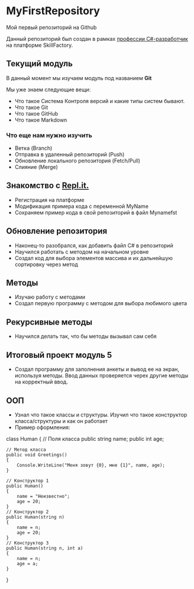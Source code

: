 # MyFirstRepository
Мой первый репозиторий на Github

Данный репозиторий был создан в рамках [профессии C#-разработчик](https://skillfactory.ru/csharp) на платформе SkillFactory. 

## Текущий модуль
В данный момент мы изучаем модуль под названием **Git**

Мы уже знаем следующие вещи:
* Что такое Система Контроля версий и какие типы систем бывают.
* Что такое Git
* Что такое GitHub
* Что такое Markdown

### Что еще нам нужно изучить 
* Ветка (Branch)
* Отправка в удаленный репозиторий (Push) 
* Обновление локального репозитория (Fetch/Pull)
* Слияние (Merge)

## Знакомство с [Repl.it.](https://replit.com)

* Регистрация на платформе
* Модификация примера кода с переменной MyName 
* Сохраняем пример кода в свой репозиторий в файл Mynamefst 

## Обновление репозитория

* Наконец-то разобрался, как добавить файл С# в репозиторий
* Научился работать с методом на начальном уровне
* Создал код для выбора элементов массива и их дальнейшую сортировку через метод 

## Методы

* Изучаю работу с методами
* Создал первую программу с методом для выбора любимого цвета

## Рекурсивные методы

* Научился делать так, что бы методы вызывал сам себя

## Итоговый проект модуль 5

* Создал программу для заполнения анкеты и вывод ее на экран, используя методы. Ввод данных проверяется черех другие методы на корректный ввод. 

## ООП

* Узнал что такое классы и структуры. Изучил что такое конструктор класса/структуры и как он работает
* Пример оформления:

class Human
{
	// Поля класса
	public string name;
	public int age;

	// Метод класса
	public void Greetings()
	{
		Console.WriteLine("Меня зовут {0}, мне {1}", name, age);
	}

	// Конструктор 1
	public Human()
	{
		name = "Неизвестно";
		age = 20;
	}
	// Конструктор 2
	public Human(string n)
	{
		name = n;
		age = 20;
	}
	// Конструктор 3
	public Human(string n, int a)
	{
		name = n;
		age = a;
	}
}